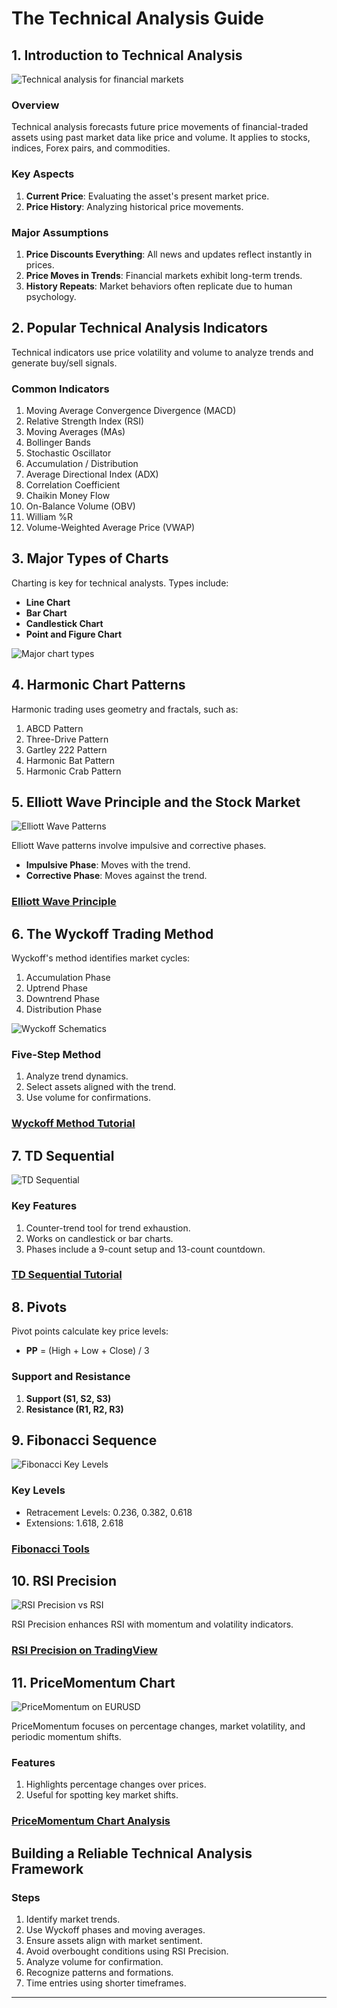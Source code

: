 # The Technical Analysis Guide

## 1. Introduction to Technical Analysis

![Technical analysis for financial markets](https://tradingcenter.org/images/Forex/forex_platforms.png)

### Overview
Technical analysis forecasts future price movements of financial-traded assets using past market data like price and volume. It applies to stocks, indices, Forex pairs, and commodities. 

### Key Aspects
1. **Current Price**: Evaluating the asset's present market price.
2. **Price History**: Analyzing historical price movements.

### Major Assumptions
1. **Price Discounts Everything**: All news and updates reflect instantly in prices.
2. **Price Moves in Trends**: Financial markets exhibit long-term trends.
3. **History Repeats**: Market behaviors often replicate due to human psychology.

## 2. Popular Technical Analysis Indicators

Technical indicators use price volatility and volume to analyze trends and generate buy/sell signals.

### Common Indicators
1. Moving Average Convergence Divergence (MACD)
2. Relative Strength Index (RSI)
3. Moving Averages (MAs)
4. Bollinger Bands
5. Stochastic Oscillator
6. Accumulation / Distribution
7. Average Directional Index (ADX)
8. Correlation Coefficient
9. Chaikin Money Flow
10. On-Balance Volume (OBV)
11. William %R
12. Volume-Weighted Average Price (VWAP)


## 3. Major Types of Charts

Charting is key for technical analysts. Types include:

- **Line Chart**
- **Bar Chart**
- **Candlestick Chart**
- **Point and Figure Chart**

![Major chart types](https://tradingcenter.org/images/articles/chart-types-trading-center-650.png)


## 4. Harmonic Chart Patterns

Harmonic trading uses geometry and fractals, such as:

1. ABCD Pattern
2. Three-Drive Pattern
3. Gartley 222 Pattern
4. Harmonic Bat Pattern
5. Harmonic Crab Pattern


## 5. Elliott Wave Principle and the Stock Market


![Elliott Wave Patterns](https://tradingcenter.org/images/articles/elliot-basic-pattern.jpg)

Elliott Wave patterns involve impulsive and corrective phases.

- **Impulsive Phase**: Moves with the trend.
- **Corrective Phase**: Moves against the trend.

### [Elliott Wave Principle](https://tradingcenter.org/index.php/learn/technical-analysis/124-elliott-wave-principle)

## 6. The Wyckoff Trading Method

Wyckoff's method identifies market cycles:

1. Accumulation Phase
2. Uptrend Phase
3. Downtrend Phase
4. Distribution Phase

![Wyckoff Schematics](https://tradingcenter.org/images/articles/Wyckoff-Accumualtion-Schematics.jpg)

### Five-Step Method
1. Analyze trend dynamics.
2. Select assets aligned with the trend.
3. Use volume for confirmations.

### [Wyckoff Method Tutorial](https://tradingcenter.org/index.php/learn/technical-analysis/329-wyckoff-method)

## 7. TD Sequential

![TD Sequential](https://tradingcenter.org/images/articles/TD-EURUSD-DAILY.jpg)

### Key Features
1. Counter-trend tool for trend exhaustion.
2. Works on candlestick or bar charts.
3. Phases include a 9-count setup and 13-count countdown.

### [TD Sequential Tutorial](https://tradingcenter.org/index.php/learn/technical-analysis/328-how-to-trade-td-sequential)

## 8. Pivots

Pivot points calculate key price levels:

- **PP** = (High + Low + Close) / 3

### Support and Resistance
1. **Support (S1, S2, S3)**
2. **Resistance (R1, R2, R3)**

## 9. Fibonacci Sequence
![Fibonacci Key Levels](https://tradingcenter.org/images/Fundamentals/Platinum-Sequence.jpg)

### Key Levels
- Retracement Levels: 0.236, 0.382, 0.618
- Extensions: 1.618, 2.618

### [Fibonacci Tools](https://tradingfibonacci.com)

## 10. RSI Precision

![RSI Precision vs RSI](https://tradingcenter.org/images/Signals_2019_2024/RSI-Precision-Bitcoin.jpg)

RSI Precision enhances RSI with momentum and volatility indicators.

### [RSI Precision on TradingView](https://www.tradingview.com/script/irWH8Wkm-RSI-PRECISION/)

## 11. PriceMomentum Chart

![PriceMomentum on EURUSD](https://tradingcenter.org/images/Signals_2019_2024/EURUSD-April-2021.jpg)

PriceMomentum focuses on percentage changes, market volatility, and periodic momentum shifts.

### Features
1. Highlights percentage changes over prices.
2. Useful for spotting key market shifts.

### [PriceMomentum Chart Analysis](https://tradingcenter.org/index.php/learn/technical-analysis/338-price-momentum-chart)

## Building a Reliable Technical Analysis Framework

### Steps
1. Identify market trends.
2. Use Wyckoff phases and moving averages.
3. Ensure assets align with market sentiment.
4. Avoid overbought conditions using RSI Precision.
5. Analyze volume for confirmation.
6. Recognize patterns and formations.
7. Time entries using shorter timeframes.

---